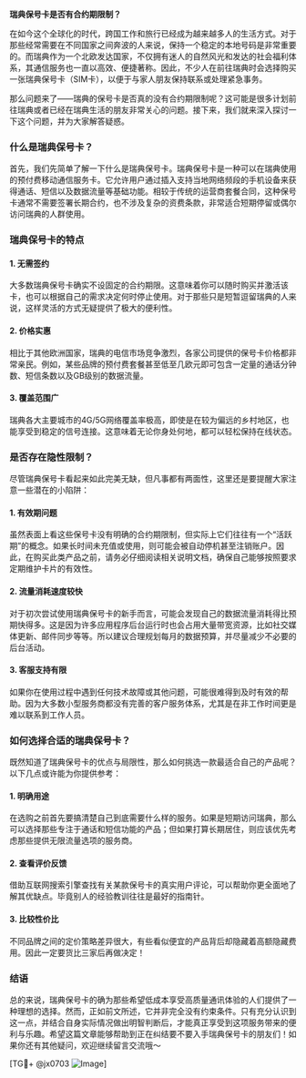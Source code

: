 **瑞典保号卡是否有合约期限制？**

在如今这个全球化的时代，跨国工作和旅行已经成为越来越多人的生活方式。对于那些经常需要在不同国家之间奔波的人来说，保持一个稳定的本地号码是非常重要的。而瑞典作为一个北欧发达国家，不仅拥有迷人的自然风光和发达的社会福利体系，其通信服务也一直以高效、便捷著称。因此，不少人在前往瑞典时会选择购买一张瑞典保号卡（SIM卡），以便于与家人朋友保持联系或处理紧急事务。

那么问题来了——瑞典的保号卡是否真的没有合约期限制呢？这可能是很多计划前往瑞典或者已经在瑞典生活的朋友非常关心的问题。接下来，我们就来深入探讨一下这个问题，并为大家解答疑惑。

### 什么是瑞典保号卡？

首先，我们先简单了解一下什么是瑞典保号卡。瑞典保号卡是一种可以在瑞典使用的预付费移动通信服务卡。它允许用户通过插入支持当地网络频段的手机设备来获得通话、短信以及数据流量等基础功能。相较于传统的运营商套餐合同，这种保号卡通常不需要签署长期合约，也不涉及复杂的资费条款，非常适合短期停留或偶尔访问瑞典的人群使用。

### 瑞典保号卡的特点

#### 1. **无需签约**
   大多数瑞典保号卡确实不设固定的合约期限。这意味着你可以随时购买并激活该卡，也可以根据自己的需求决定何时停止使用。对于那些只是短暂逗留瑞典的人来说，这样灵活的方式无疑提供了极大的便利性。

#### 2. **价格实惠**
   相比于其他欧洲国家，瑞典的电信市场竞争激烈，各家公司提供的保号卡价格都非常亲民。例如，某些品牌的预付费套餐甚至低至几欧元即可包含一定量的通话分钟数、短信条数以及GB级别的数据流量。

#### 3. **覆盖范围广**
   瑞典各大主要城市的4G/5G网络覆盖率极高，即使是在较为偏远的乡村地区，也能享受到稳定的信号连接。这意味着无论你身处何地，都可以轻松保持在线状态。

### 是否存在隐性限制？

尽管瑞典保号卡看起来如此完美无缺，但凡事都有两面性，这里还是要提醒大家注意一些潜在的小陷阱：

#### 1. **有效期问题**
   虽然表面上看这些保号卡没有明确的合约期限制，但实际上它们往往有一个“活跃期”的概念。如果长时间未充值或使用，则可能会被自动停机甚至注销账户。因此，在购买此类产品之前，请务必仔细阅读相关说明文档，确保自己能够按照要求定期维护卡片的有效性。

#### 2. **流量消耗速度较快**
   对于初次尝试使用瑞典保号卡的新手而言，可能会发现自己的数据流量消耗得比预期快得多。这是因为许多应用程序后台运行时也会占用大量带宽资源，比如社交媒体更新、邮件同步等等。所以建议合理规划每月的数据预算，并尽量减少不必要的后台活动。

#### 3. **客服支持有限**
   如果你在使用过程中遇到任何技术故障或其他问题，可能很难得到及时有效的帮助。因为大多数小型服务商都没有完善的客户服务体系，尤其是在非工作时间更是难以联系到工作人员。

### 如何选择合适的瑞典保号卡？

既然知道了瑞典保号卡的优点与局限性，那么如何挑选一款最适合自己的产品呢？以下几点或许能为你提供参考：

#### 1. **明确用途**
   在选购之前首先要搞清楚自己到底需要什么样的服务。如果是短期访问瑞典，那么可以选择那些专注于通话和短信功能的产品；但如果打算长期居住，则应该优先考虑那些提供无限流量选项的服务商。

#### 2. **查看评价反馈**
   借助互联网搜索引擎查找有关某款保号卡的真实用户评论，可以帮助你更全面地了解其优缺点。毕竟别人的经验教训往往是最好的指南针。

#### 3. **比较性价比**
   不同品牌之间的定价策略差异很大，有些看似便宜的产品背后却隐藏着高额隐藏费用。因此一定要货比三家后再做决定！

### 结语

总的来说，瑞典保号卡的确为那些希望低成本享受高质量通讯体验的人们提供了一种理想的选择。然而，正如前文所述，它并非完全没有约束条件。只有充分认识到这一点，并结合自身实际情况做出明智判断后，才能真正享受到这项服务带来的便利与乐趣。希望这篇文章能够帮助到正在纠结要不要入手瑞典保号卡的朋友们！如果你还有其他疑问，欢迎继续留言交流哦～

[TG💪+ @jx0703 ![Image](https://github.com/user-attachments/assets/dbca1d08-cadb-493c-b0ec-ad6f7a83f270)]